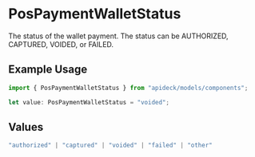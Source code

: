 # PosPaymentWalletStatus

The status of the wallet payment. The status can be AUTHORIZED, CAPTURED, VOIDED, or FAILED.

## Example Usage

```typescript
import { PosPaymentWalletStatus } from "apideck/models/components";

let value: PosPaymentWalletStatus = "voided";
```

## Values

```typescript
"authorized" | "captured" | "voided" | "failed" | "other"
```
